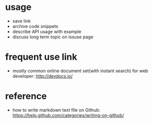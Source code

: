 # usage

- save link
- archive code snippets
- describe API usage with example
- discuss long term topic on issuse page

# frequent use link

- mostly common online document set(with instant search) for web developer: http://devdocs.io/
# reference

- how to write markdown text file on Github: https://help.github.com/categories/writing-on-github/
